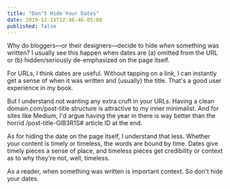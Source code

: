 ```yaml
---
title: "Don’t Hide Your Dates"
date: 2019-12-11T12:46:46-05:00
published: false 
---
```


Why do bloggers—or their designers—decide to hide *when* something was written? I usually see this happen when dates are (a) omitted from the URL or (b) hidden/seriously de-emphasized on the page itself.

For URLs, I think dates are useful. Without tapping on a link, I can instantly get a sense of when it was written and (usually) the title. That's a good user experience in my book. 

But I understand not wanting any extra cruft in your URLs. Having a clean domain.com/post-title structure is attractive to my inner minimalist. And for sites like Medium, I'd argue having the year in there is way better than the horrid /post-title-GIB3R1S# article ID at the end. 

As for hiding the date on the page itself, I understand that less. Whether your content is timely or timeless, the words are bound by time. Dates give timely pieces a sense of place, and timeless pieces get credibility or context as to why they're not, well, timeless.

As a reader, when something was written is important context. So don't hide your dates. 
